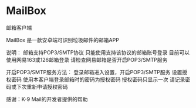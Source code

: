 # MailBox

邮箱客户端

MailBox 是一款安卓端可识别垃圾邮件的邮箱APP

说明：
  邮箱支持POP3/SMTP协议
  只能使用支持该协议的邮箱账号登录
  目前可以使用网易163或126邮箱登录
  请检查网易邮箱是否开启POP3/SMTP服务

开启POP3/SMTP服务方法：
  登录邮箱进入设置，开启POP3/SMTP服务
  设置授权密码
  使用本客户端登录邮箱时的密码为授权密码
  授权密码只显示一次
  请记录密码或下次重新申请授权密码
  
感谢：K-9 Mail的开发者提供的帮助
